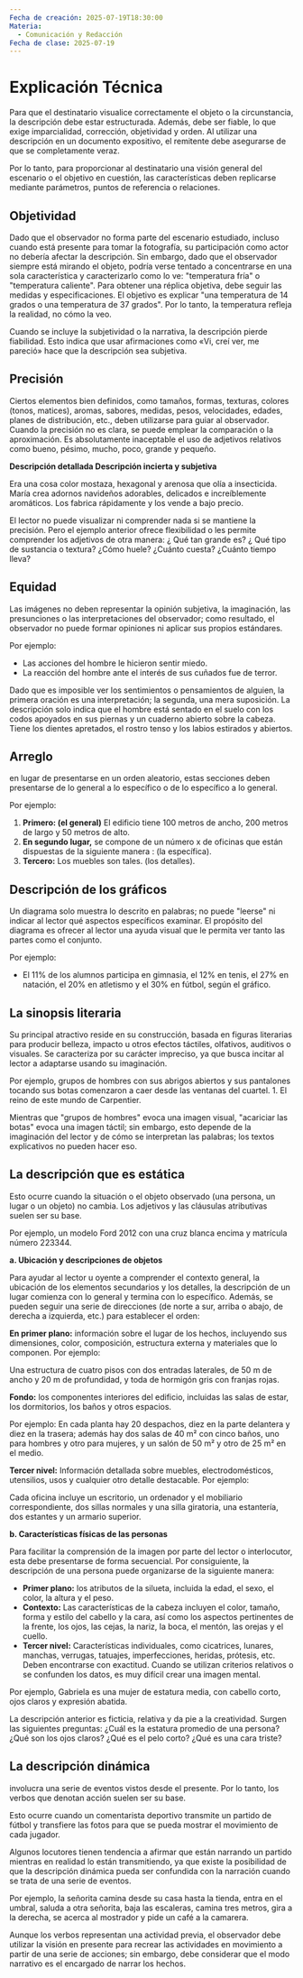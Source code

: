 ```yaml
---
Fecha de creación: 2025-07-19T18:30:00
Materia:
  - Comunicación y Redacción
Fecha de clase: 2025-07-19
---
```

# Explicación Técnica

Para que el destinatario visualice correctamente el objeto o la circunstancia, la descripción debe estar estructurada. Además, debe ser fiable, lo que exige imparcialidad, corrección, objetividad y orden. Al utilizar una descripción en un documento expositivo, el remitente debe asegurarse de que se completamente veraz.

Por lo tanto, para proporcionar al destinatario una visión general del escenario o el objetivo en cuestión, las características deben replicarse mediante parámetros, puntos de referencia o relaciones.

## Objetividad

Dado que el observador no forma parte del escenario estudiado, incluso cuando está presente para tomar la fotografía, su participación como actor no debería afectar la descripción. Sin embargo, dado que el observador siempre está mirando el objeto, podría verse tentado a concentrarse en una sola característica y caracterizarlo como lo ve: "temperatura fría" o "temperatura caliente". Para obtener una réplica objetiva, debe seguir las medidas y especificaciones. El objetivo es explicar "una temperatura de 14 grados o una temperatura de 37 grados". Por lo tanto, la temperatura refleja la realidad, no cómo la veo.

Cuando se incluye la subjetividad o la narrativa, la descripción pierde fiabilidad. Esto indica que usar afirmaciones como «Vi, creí ver, me pareció» hace que la descripción sea subjetiva.

## Precisión

Ciertos elementos bien definidos, como tamaños, formas, texturas, colores (tonos, matices), aromas, sabores, medidas, pesos, velocidades, edades, planes de distribución, etc., deben utilizarse para guiar al observador. Cuando la precisión no es clara, se puede emplear la comparación o la aproximación. Es absolutamente inaceptable el uso de adjetivos relativos como bueno, pésimo, mucho, poco, grande y pequeño.

**Descripción detallada Descripción incierta y subjetiva**

Era una cosa color mostaza, hexagonal y arenosa que olía a insecticida. María crea adornos navideños adorables, delicados e increíblemente aromáticos. Los fabrica rápidamente y los vende a bajo precio.

El lector no puede visualizar ni comprender nada si se mantiene la precisión. Pero el ejemplo anterior ofrece flexibilidad o les permite comprender los adjetivos de otra manera: ¿ Qué tan grande es? ¿ Qué tipo de sustancia o textura? ¿Cómo huele? ¿Cuánto cuesta? ¿Cuánto tiempo lleva?

## Equidad

Las imágenes no deben representar la opinión subjetiva, la imaginación, las presunciones o las interpretaciones del observador; como resultado, el observador no puede formar opiniones ni aplicar sus propios estándares.

Por ejemplo:
- Las acciones del hombre le hicieron sentir miedo.
- La reacción del hombre ante el interés de sus cuñados fue de terror.

Dado que es imposible ver los sentimientos o pensamientos de alguien, la primera oración es una interpretación; la segunda, una mera suposición. La descripción solo indica que el hombre está sentado en el suelo con los codos apoyados en sus piernas y un cuaderno abierto sobre la cabeza. Tiene los dientes apretados, el rostro tenso y los labios estirados y abiertos.

## Arreglo

en lugar de presentarse en un orden aleatorio, estas secciones deben presentarse de lo general a lo específico o de lo específico a lo general.

Por ejemplo:
1. **Primero: (el general)** El edificio tiene 100 metros de ancho, 200 metros de largo y 50 metros de alto.
2. **En segundo lugar,** se compone de un número x de oficinas que están dispuestas de la siguiente manera : (la específica).
3. **Tercero:** Los muebles son tales. (los detalles).

## Descripción de los gráficos

Un diagrama solo muestra lo descrito en palabras; no puede "leerse" ni indicar al lector qué aspectos específicos examinar. El propósito del diagrama es ofrecer al lector una ayuda visual que le permita ver tanto las partes como el conjunto.

Por ejemplo:
- El 11% de los alumnos participa en gimnasia, el 12% en tenis, el 27% en natación, el 20% en atletismo y el 30% en fútbol, según el gráfico.

## La sinopsis literaria

Su principal atractivo reside en su construcción, basada en figuras literarias para producir belleza, impacto u otros efectos táctiles, olfativos, auditivos o visuales. Se caracteriza por su carácter impreciso, ya que busca incitar al lector a adaptarse usando su imaginación.

Por ejemplo, grupos de hombres con sus abrigos abiertos y sus pantalones tocando sus botas comenzaron a caer desde las ventanas del cuartel. 1. El reino de este mundo de Carpentier.

Mientras que "grupos de hombres" evoca una imagen visual, "acariciar las botas" evoca una imagen táctil; sin embargo, esto depende de la imaginación del lector y de cómo se interpretan las palabras; los textos explicativos no pueden hacer eso.

## La descripción que es estática

Esto ocurre cuando la situación o el objeto observado (una persona, un lugar o un objeto) no cambia. Los adjetivos y las cláusulas atributivas suelen ser su base.

Por ejemplo, un modelo Ford 2012 con una cruz blanca encima y matrícula número 223344.

**a. Ubicación y descripciones de objetos**

Para ayudar al lector u oyente a comprender el contexto general, la ubicación de los elementos secundarios y los detalles, la descripción de un lugar comienza con lo general y termina con lo específico. Además, se pueden seguir una serie de direcciones (de norte a sur, arriba o abajo, de derecha a izquierda, etc.) para establecer el orden:

**En primer plano:** información sobre el lugar de los hechos, incluyendo sus dimensiones, color, composición, estructura externa y materiales que lo componen. Por ejemplo:

Una estructura de cuatro pisos con dos entradas laterales, de 50 m de ancho y 20 m de profundidad, y toda de hormigón gris con franjas rojas.

**Fondo:** los componentes interiores del edificio, incluidas las salas de estar, los dormitorios, los baños y otros espacios.

Por ejemplo:
En cada planta hay 20 despachos, diez en la parte delantera y diez en la trasera; además hay dos salas de 40 m² con cinco baños, uno para hombres y otro para mujeres, y un salón de 50 m² y otro de 25 m² en el medio.

**Tercer nivel:** Información detallada sobre muebles, electrodomésticos, utensilios, usos y cualquier otro detalle destacable. Por ejemplo:

Cada oficina incluye un escritorio, un ordenador y el mobiliario correspondiente, dos sillas normales y una silla giratoria, una estantería, dos estantes y un armario superior.

**b. Características físicas de las personas**

Para facilitar la comprensión de la imagen por parte del lector o interlocutor, esta debe presentarse de forma secuencial. Por consiguiente, la descripción de una persona puede organizarse de la siguiente manera:
- **Primer plano:** los atributos de la silueta, incluida la edad, el sexo, el color, la altura y el peso.
- **Contexto:** Las características de la cabeza incluyen el color, tamaño, forma y estilo del cabello y la cara, así como los aspectos pertinentes de la frente, los ojos, las cejas, la nariz, la boca, el mentón, las orejas y el cuello.
- **Tercer nivel:** Características individuales, como cicatrices, lunares, manchas, verrugas, tatuajes, imperfecciones, heridas, prótesis, etc. Deben encontrarse con exactitud. Cuando se utilizan criterios relativos o se confunden los datos, es muy difícil crear una imagen mental.

Por ejemplo, Gabriela es una mujer de estatura media, con cabello corto, ojos claros y expresión abatida.

La descripción anterior es ficticia, relativa y da pie a la creatividad. Surgen las siguientes preguntas: ¿Cuál es la estatura promedio de una persona? ¿Qué son los ojos claros? ¿Qué es el pelo corto? ¿Qué es una cara triste?

## La descripción dinámica

involucra una serie de eventos vistos desde el presente. Por lo tanto, los verbos que denotan acción suelen ser su base.

Esto ocurre cuando un comentarista deportivo transmite un partido de fútbol y transfiere las fotos para que se pueda mostrar el movimiento de cada jugador.

Algunos locutores tienen tendencia a afirmar que están narrando un partido mientras en realidad lo están transmitiendo, ya que existe la posibilidad de que la descripción dinámica pueda ser confundida con la narración cuando se trata de una serie de eventos.

Por ejemplo, la señorita camina desde su casa hasta la tienda, entra en el umbral, saluda a otra señorita, baja las escaleras, camina tres metros, gira a la derecha, se acerca al mostrador y pide un café a la camarera.

Aunque los verbos representan una actividad previa, el observador debe utilizar la visión en presente para recrear las actividades en movimiento a partir de una serie de acciones; sin embargo, debe considerar que el modo narrativo es el encargado de narrar los hechos.
